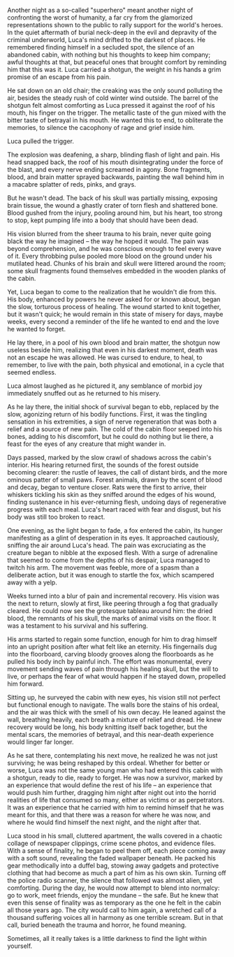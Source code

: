 
Another night as a so-called "superhero" meant another night of confronting the worst of humanity, a far cry from the glamorized representations shown to the public to rally support for the world's heroes. In the quiet aftermath of burial neck-deep in the evil and depravity of the criminal underworld, Luca's mind drifted to the darkest of places. He remembered finding himself in a secluded spot, the silence of an abandoned cabin, with nothing but his thoughts to keep him company; awful thoughts at that, but peaceful ones that brought comfort by reminding him that this was it. Luca carried a shotgun, the weight in his hands a grim promise of an escape from his pain.

He sat down on an old chair; the creaking was the only sound polluting the air, besides the steady rush of cold winter wind outside. The barrel of the shotgun felt almost comforting as Luca pressed it against the roof of his mouth, his finger on the trigger. The metallic taste of the gun mixed with the bitter taste of betrayal in his mouth. He wanted this to end, to obliterate the memories, to silence the cacophony of rage and grief inside him.

Luca pulled the trigger. 

The explosion was deafening, a sharp, blinding flash of light and pain. His head snapped back, the roof of his mouth disintegrating under the force of the blast, and every nerve ending screamed in agony. Bone fragments, blood, and brain matter sprayed backwards, painting the wall behind him in a macabre splatter of reds, pinks, and grays.

But he wasn't dead. The back of his skull was partially missing, exposing brain tissue, the wound a ghastly crater of torn flesh and shattered bone. Blood gushed from the injury, pooling around him, but his heart, too strong to stop, kept pumping life into a body that should have been dead.

His vision blurred from the sheer trauma to his brain, never quite going black the way he imagined – the way he hoped it would. The pain was beyond comprehension, and he was conscious enough to feel every wave of it. Every throbbing pulse pooled more blood on the ground under his mutilated head. Chunks of his brain and skull were littered around the room; some skull fragments found themselves embedded in the wooden planks of the cabin.

Yet, Luca began to come to the realization that he wouldn't die from this. His body, enhanced by powers he never asked for or known about, began the slow, torturous process of healing. The wound started to knit together, but it wasn't quick; he would remain in this state of misery for days, maybe weeks, every second a reminder of the life he wanted to end and the love he wanted to forget.

He lay there, in a pool of his own blood and brain matter, the shotgun now useless beside him, realizing that even in his darkest moment, death was not an escape he was allowed. He was cursed to endure, to heal, to remember, to live with the pain, both physical and emotional, in a cycle that seemed endless.

Luca almost laughed as he pictured it, any semblance of morbid joy immediately snuffed out as he returned to his misery.

As he lay there, the initial shock of survival began to ebb, replaced by the slow, agonizing return of his bodily functions. First, it was the tingling sensation in his extremities, a sign of nerve regeneration that was both a relief and a source of new pain. The cold of the cabin floor seeped into his bones, adding to his discomfort, but he could do nothing but lie there, a feast for the eyes of any creature that might wander in.

Days passed, marked by the slow crawl of shadows across the cabin's interior. His hearing returned first, the sounds of the forest outside becoming clearer: the rustle of leaves, the call of distant birds, and the more ominous patter of small paws. Forest animals, drawn by the scent of blood and decay, began to venture closer. Rats were the first to arrive, their whiskers tickling his skin as they sniffed around the edges of his wound, finding sustenance in his ever-returning flesh, undoing days of regenerative progress with each meal. Luca's heart raced with fear and disgust, but his body was still too broken to react.

One evening, as the light began to fade, a fox entered the cabin, its hunger manifesting as a glint of desperation in its eyes. It approached cautiously, sniffing the air around Luca's head. The pain was excruciating as the creature began to nibble at the exposed flesh. With a surge of adrenaline that seemed to come from the depths of his despair, Luca managed to twitch his arm. The movement was feeble, more of a spasm than a deliberate action, but it was enough to startle the fox, which scampered away with a yelp.

Weeks turned into a blur of pain and incremental recovery. His vision was the next to return, slowly at first, like peering through a fog that gradually cleared. He could now see the grotesque tableau around him: the dried blood, the remnants of his skull, the marks of animal visits on the floor. It was a testament to his survival and his suffering.

His arms started to regain some function, enough for him to drag himself into an upright position after what felt like an eternity. His fingernails dug into the floorboard, carving bloody grooves along the floorboards as he pulled his body inch by painful inch. The effort was monumental, every movement sending waves of pain through his healing skull, but the will to live, or perhaps the fear of what would happen if he stayed down, propelled him forward.

Sitting up, he surveyed the cabin with new eyes, his vision still not perfect but functional enough to navigate. The walls bore the stains of his ordeal, and the air was thick with the smell of his own decay. He leaned against the wall, breathing heavily, each breath a mixture of relief and dread. He knew recovery would be long, his body knitting itself back together, but the mental scars, the memories of betrayal, and this near-death experience would linger far longer.

As he sat there, contemplating his next move, he realized he was not just surviving; he was being reshaped by this ordeal. Whether for better or worse, Luca was not the same young man who had entered this cabin with a shotgun, ready to die, ready to forget. He was now a survivor, marked by an experience that would define the rest of his life – an experience that would push him further, dragging him night after night out into the horrid realities of life that consumed so many, either as victims or as perpetrators. It was an experience that he carried with him to remind himself that he was meant for this, and that there was a reason for where he was now, and where he would find himself the next night, and the night after that.

Luca stood in his small, cluttered apartment, the walls covered in a chaotic collage of newspaper clippings, crime scene photos, and evidence files. With a sense of finality, he began to peel them off, each piece coming away with a soft sound, revealing the faded wallpaper beneath. He packed his gear methodically into a duffel bag, stowing away gadgets and protective clothing that had become as much a part of him as his own skin. Turning off the police radio scanner, the silence that followed was almost alien, yet comforting. During the day, he would now attempt to blend into normalcy: go to work, meet friends, enjoy the mundane – the safe. But he knew that even this sense of finality was as temporary as the one he felt in the cabin all those years ago. The city would call to him again, a wretched call of a thousand suffering voices all in harmony as one terrible scream. But in that call, buried beneath the trauma and horror, he found meaning.

Sometimes, all it really takes is a little darkness to find the light within yourself.